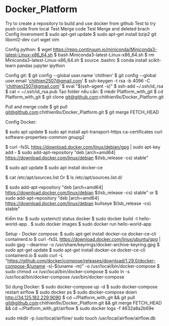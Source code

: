 # Docker_Platform
Try to create a repository to build and use docker from github
Test to try push code from local
Test Merge code
Test Merge and deleted brach
Config Inveroment
$ sudo apt-get update 
$ sudo apt-get install bzip2 git libxml2-dev curl wget vim

Config python:
  $ wget https://repo.continuum.io/miniconda/Miniconda3-latest-Linux-x86_64.sh 
  $ bash Miniconda3-latest-Linux-x86_64.sh 
  $ rm Miniconda3-latest-Linux-x86_64.sh 
  $ source .bashrc 
  $ conda install scikit-learn pandas jupyter ipython

Config git:
$ git config --global user.name 'chithien'
$ git config --global user.email 'chithien2507@gmail.com'
$ ssh-keygen -t rsa -b 4096 -C 'chithien2507@gmail.com'
$ eval "$(ssh-agent -s)"
$ ssh-add ~/.ssh/id_rsa
$ cat < ~/.ssh/id_rsa.pub
  Tạo folder nếu cần:
  $ mkdir Platform_with_git
  $ cd Platform_with_git
$ git clone git@github.com:chithien9x/Docker_Platform.git

Pull and merge code
$ git pull git@github.com:chithien9x/Docker_Platform.git
$ git merge FETCH_HEAD

Config Docker:

$ sudo apt update
$ sudo apt install apt-transport-https ca-certificates curl software-properties-common gnupg2

$ curl -fsSL https://download.docker.com/linux/debian/gpg | sudo apt-key add -
$ sudo add-apt-repository "deb [arch=amd64] https://download.docker.com/linux/debian $(lsb_release -cs) stable"

$ sudo apt update
$ sudo apt install docker-ce

$ cat /etc/apt/sources.list
Or
$ ls /etc/apt/sources.list.d/

$ sudo add-apt-repository "deb [arch=amd64] https://download.docker.com/linux/debian $(lsb_release -cs) stable"
or
$ sudo add-apt-repository "deb [arch=amd64] https://download.docker.com/linux/debian bullseye $(lsb_release -cs) stable"

Kiểm tra:
$ sudo systemctl status docker
$ sudo docker build -t hello-world-app .
$ sudo docker images
$ sudo docker run hello-world-app

Setup - Docker compose:
$ sudo apt-get install docker-ce docker-ce-cli containerd.io
$ curl -fsSL https://download.docker.com/linux/ubuntu/gpg | sudo gpg --dearmor -o /usr/share/keyrings/docker-archive-keyring.gpg
$ sudo apt-get update
$ sudo apt-get install docker-ce docker-ce-cli containerd.io
$ sudo curl -L "https://github.com/docker/compose/releases/download/1.29.0/docker-compose-$(uname -s)-$(uname -m)" -o /usr/local/bin/docker-compose
$ sudo chmod +x /usr/local/bin/docker-compose
$ sudo ln -s /usr/local/bin/docker-compose /usr/bin/docker-compose

Sử dụng Docker:
  $ sudo docker-compose up -d
  $ sudo docker-compose restart airflow
  $ sudo docker ps
  $ sudo docker-compose down
  http://34.125.182.229:9090
  $ cd ~/Platform_with_git && git pull git@github.com:chithien9x/Docker_Platform.git && git merge FETCH_HEAD && cd ~/Platform_with_git/airflow
  $ sudo docker logs -f 4632a8a2b69e


sudo mkdir -p /usr/local/airflow/
sudo touch /usr/local/airflow/airflow.db